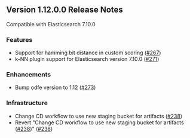 ## Version 1.12.0.0 Release Notes

Compatible with Elasticsearch 7.10.0

### Features

* Support for hamming bit distance in custom scoring ([#267](https://github.com/opendistro-for-elasticsearch/k-NN/pull/267))
* k-NN plugin support for Elasticsearch version 7.10.0 ([#271](https://github.com/opendistro-for-elasticsearch/k-NN/pull/271))

### Enhancements

* Bump odfe version to 1.12 ([#273](https://github.com/opendistro-for-elasticsearch/k-NN/pull/273))

### Infrastructure

* Change CD workflow to use new staging bucket for artifacts ([#238](https://github.com/opendistro-for-elasticsearch/k-NN/pull/238))
* Revert "Change CD workflow to use new staging bucket for artifacts ([#238](https://github.com/opendistro-for-elasticsearch/k-NN/pull/238))" ([#238](https://github.com/opendistro-for-elasticsearch/k-NN/pull/238))
